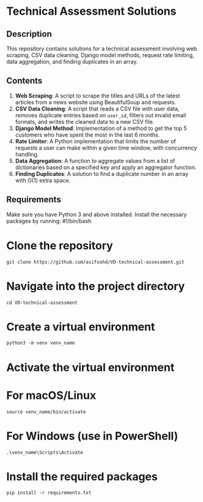 # Technical Assessment Solutions

## Description

This repository contains solutions for a technical assessment involving web scraping, CSV data cleaning, Django model methods, request rate limiting, data aggregation, and finding duplicates in an array.

## Contents

1. **Web Scraping**: A script to scrape the titles and URLs of the latest articles from a news website using BeautifulSoup and requests.
2. **CSV Data Cleaning**: A script that reads a CSV file with user data, removes duplicate entries based on `user_id`, filters out invalid email formats, and writes the cleaned data to a new CSV file.
3. **Django Model Method**: Implementation of a method to get the top 5 customers who have spent the most in the last 6 months.
4. **Rate Limiter**: A Python implementation that limits the number of requests a user can make within a given time window, with concurrency handling.
5. **Data Aggregation**: A function to aggregate values from a list of dictionaries based on a specified key and apply an aggregator function.
6. **Finding Duplicates**: A solution to find a duplicate number in an array with O(1) extra space.

## Requirements

Make sure you have Python 3 and above installed. Install the necessary packages by running:
#!/bin/bash

# Clone the repository
```
git clone https://github.com/asifxohd/VD-technical-assessment.git

```
# Navigate into the project directory
```
cd VD-technical-assessment
```

# Create a virtual environment
```
python3 -m venv venv_name
```

# Activate the virtual environment
# For macOS/Linux
```
source venv_name/bin/activate
```

# For Windows (use in PowerShell)
```
.\venv_name\Scripts\Activate
```

# Install the required packages
```
pip install -r requirements.txt
```
